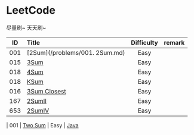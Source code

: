 # LeetCode

尽量刷~ 天天刷~

| ID   | Title                                    | Difficulty |                 remark                   |   
| ---- | :--------------------------------------- | :--------: | :--------------------------------------: | 
| 001  | [2Sum](/problems/001. 2Sum.md) |    Easy    | 
| 015  | [3Sum](/problems/two-sum/) |    Easy    | 
| 018  | [4Sum](https://leetcode.com/problems/two-sum/) |    Easy    | 
| 018  | [KSum](https://leetcode.com/problems/two-sum/) |    Easy    | 
| 016  | [3Sum Closest](https://leetcode.com/problems/two-sum/) |    Easy    | 
| 167  | [2SumII](https://leetcode.com/problems/two-sum/) |    Easy    | 
| 653  | [2SumIV](https://leetcode.com/problems/two-sum/) |    Easy    | 

| 001  | [Two Sum](https://leetcode.com/problems/two-sum/) |    Easy    | [Java](https://github.com/) 
